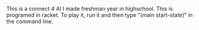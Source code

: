 This is a connect 4 AI I made freshman year in highschool. This is programed in racket. To play it, run it and then type "(main start-state)" in the command line.